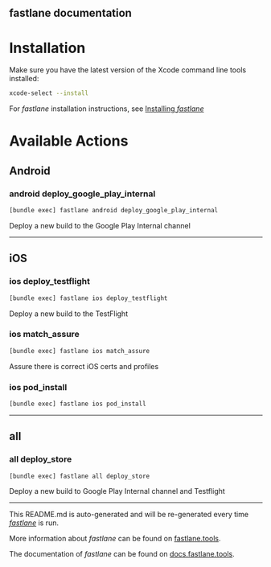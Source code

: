 fastlane documentation
----

# Installation

Make sure you have the latest version of the Xcode command line tools installed:

```sh
xcode-select --install
```

For _fastlane_ installation instructions, see [Installing _fastlane_](https://docs.fastlane.tools/#installing-fastlane)

# Available Actions

## Android

### android deploy_google_play_internal

```sh
[bundle exec] fastlane android deploy_google_play_internal
```

Deploy a new build to the Google Play Internal channel

----


## iOS

### ios deploy_testflight

```sh
[bundle exec] fastlane ios deploy_testflight
```

Deploy a new build to the TestFlight

### ios match_assure

```sh
[bundle exec] fastlane ios match_assure
```

Assure there is correct iOS certs and profiles

### ios pod_install

```sh
[bundle exec] fastlane ios pod_install
```



----


## all

### all deploy_store

```sh
[bundle exec] fastlane all deploy_store
```

Deploy a new build to Google Play Internal channel and Testflight

----

This README.md is auto-generated and will be re-generated every time [_fastlane_](https://fastlane.tools) is run.

More information about _fastlane_ can be found on [fastlane.tools](https://fastlane.tools).

The documentation of _fastlane_ can be found on [docs.fastlane.tools](https://docs.fastlane.tools).
